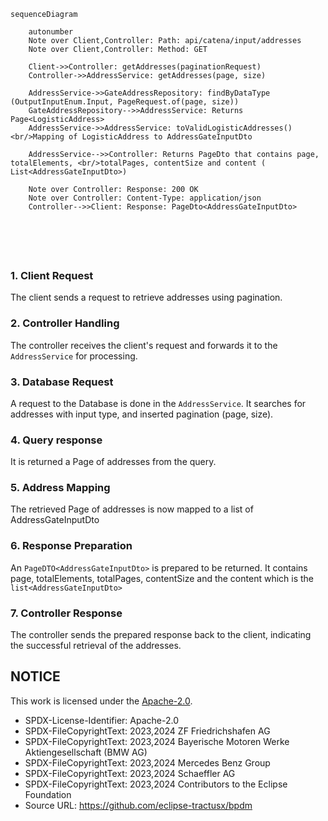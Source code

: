 ````mermaid
sequenceDiagram

    autonumber
    Note over Client,Controller: Path: api/catena/input/addresses
    Note over Client,Controller: Method: GET

    Client->>Controller: getAddresses(paginationRequest)
    Controller->>AddressService: getAddresses(page, size)

    AddressService->>GateAddressRepository: findByDataType (OutputInputEnum.Input, PageRequest.of(page, size))
    GateAddressRepository-->>AddressService: Returns  Page<LogisticAddress>
    AddressService->>AddressService: toValidLogisticAddresses() <br/>Mapping of LogisticAddress to AddressGateInputDto 

    AddressService-->>Controller: Returns PageDto that contains page, totalElements, <br/>totalPages, contentSize and content ( List<AddressGateInputDto>)

    Note over Controller: Response: 200 OK 
    Note over Controller: Content-Type: application/json
    Controller-->>Client: Response: PageDto<AddressGateInputDto>






````

### 1. Client Request

The client sends a request to retrieve addresses using pagination.

### 2. Controller Handling

The controller receives the client's request and forwards it to the `AddressService` for processing.

### 3. Database Request

A request to the Database is done in the `AddressService`. It searches for addresses with input type, and inserted pagination (page, size).

### 4. Query response

It is returned a Page of addresses from the query.

### 5. Address Mapping

The retrieved Page of addresses is now mapped to a list of AddressGateInputDto

### 6. Response Preparation

An `PageDTO<AddressGateInputDto>` is prepared to be returned. It contains page, totalElements, totalPages, contentSize and the content which is
the `list<AddressGateInputDto>`

### 7. Controller Response

The controller sends the prepared response back to the client, indicating the successful retrieval of the addresses.

## NOTICE

This work is licensed under the [Apache-2.0](https://www.apache.org/licenses/LICENSE-2.0).

- SPDX-License-Identifier: Apache-2.0
- SPDX-FileCopyrightText: 2023,2024 ZF Friedrichshafen AG
- SPDX-FileCopyrightText: 2023,2024 Bayerische Motoren Werke Aktiengesellschaft (BMW AG)
- SPDX-FileCopyrightText: 2023,2024 Mercedes Benz Group
- SPDX-FileCopyrightText: 2023,2024 Schaeffler AG
- SPDX-FileCopyrightText: 2023,2024 Contributors to the Eclipse Foundation
- Source URL: https://github.com/eclipse-tractusx/bpdm

